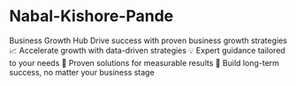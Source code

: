 # Nabal-Kishore-Pande
Business Growth Hub Drive success with proven business growth strategies  📈 Accelerate growth with data-driven strategies 💡 Expert guidance tailored to your needs 🎯 Proven solutions for measurable results 🚀 Build long-term success, no matter your business stage
